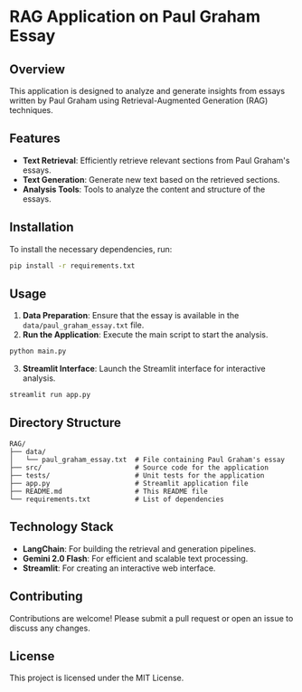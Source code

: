 # RAG Application on Paul Graham Essay

## Overview
This application is designed to analyze and generate insights from essays written by Paul Graham using Retrieval-Augmented Generation (RAG) techniques.

## Features
- **Text Retrieval**: Efficiently retrieve relevant sections from Paul Graham's essays.
- **Text Generation**: Generate new text based on the retrieved sections.
- **Analysis Tools**: Tools to analyze the content and structure of the essays.

## Installation
To install the necessary dependencies, run:
```bash
pip install -r requirements.txt
```

## Usage
1. **Data Preparation**: Ensure that the essay is available in the `data/paul_graham_essay.txt` file.
2. **Run the Application**: Execute the main script to start the analysis.
```bash
python main.py
```
3. **Streamlit Interface**: Launch the Streamlit interface for interactive analysis.
```bash
streamlit run app.py
```

## Directory Structure
```
RAG/
├── data/
│   └── paul_graham_essay.txt  # File containing Paul Graham's essay
├── src/                       # Source code for the application
├── tests/                     # Unit tests for the application
├── app.py                     # Streamlit application file
├── README.md                  # This README file
└── requirements.txt           # List of dependencies
```

## Technology Stack
- **LangChain**: For building the retrieval and generation pipelines.
- **Gemini 2.0 Flash**: For efficient and scalable text processing.
- **Streamlit**: For creating an interactive web interface.

## Contributing
Contributions are welcome! Please submit a pull request or open an issue to discuss any changes.

## License
This project is licensed under the MIT License.
